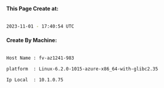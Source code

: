 
   
#### This Page Create at:

```bash

2023-11-01 - 17:40:54 UTC

```

#### Create By Machine:

```bash

Host Name : fv-az1241-983

platform  : Linux-6.2.0-1015-azure-x86_64-with-glibc2.35

Ip Local  : 10.1.0.75

```

